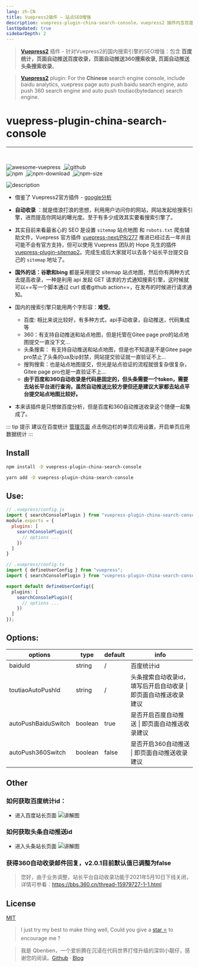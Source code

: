 ```yaml
---
lang: zh-CN
title: Vuepress2插件 — 站点SEO增强
description: vuepress-plugin-china-search-console，vuepress2 插件内含百度统计，百度自动收录，360搜索自动收录，头条搜索自动收录 | Qbenben blog. Record my life | 在代码世界里打怪升级的小靓仔
lastUpdated: true
sidebarDepth: 2
---
```

> [**Vuepress2**](https://v2.vuepress.vuejs.org/) 插件  - 针对Vuepress2的国内搜索引擎的SEO增强：包含 **百度统计，页面自动推送百度收录，页面自动推送360搜索收录, 页面自动推送头条搜索收录**。

> [**Vuepress2**](https://v2.vuepress.vuejs.org/) plugin: For the **Chinese** search engine console, include baidu analytics, vuepress page auto push baidu search engine, auto push 360 search engine and auto push toutiao(bytedance) search engine.

# vuepress-plugin-china-search-console

---
<br>
<p>
<a href="https://github.com/vuepress/awesome-vuepress/blob/main/v2.md#community-plugins">
<img style="display: inline-block;margin: 0;margin-right: 0.4rem;" alt="awesome-vuepress" src="https://cdn.rawgit.com/sindresorhus/awesome/d7305f38d29fed78fa85652e3a63e154dd8e8829/media/badge.svg"/>
</a>
<a href="https://github.com/Zhengqbbb/zhengqbbb.github.io/tree/main/packages/china-search-console">
<img style="display: inline-block;margin: 0;margin-right: 0.4rem;" alt="github" src="https://img.shields.io/github/stars/zhengqbbb/zhengqbbb.github.io?style=social"/>
</a>
<br>
<a href="https://www.npmjs.com/package/vuepress-plugin-china-search-console">
<img style="display: inline-block;margin: 0;margin-right: 0.4rem;" alt="npm" src="https://img.shields.io/npm/v/vuepress-plugin-china-search-console?style=flat-square&logo=npm"/>
<img style="display: inline-block;margin: 0;margin-right: 0.4rem;" alt="npm-download" src="https://img.shields.io/npm/dm/vuepress-plugin-china-search-console.svg?style=flat-square&logo=npm"/>
<img style="display: inline-block;margin: 0;margin-right: 0.4rem;" alt="npm-size" src="https://img.shields.io/bundlephobia/min/vuepress-plugin-china-search-console?style=flat-square&logo=npm"/>
</a>
</p>

![description](https://tva4.sinaimg.cn/large/6ccee0e1gy1gynwsvr1wmj227807adu2.jpg)

- 借鉴了 Vuepress2官方插件 - [google分析](https://v2.vuepress.vuejs.org/reference/plugin/google-analytics.html#install)
- **自动收录** ：就是借浪打浪的思想，利用用户访问你的网站，网站发起给搜索引擎，进而提高你网站的曝光度。至于有多少成效其实要看搜索引擎了。
- 其实目前来看最省心的 SEO 是设置 `sitemap` 站点地图 和 `robots.txt` 爬虫辅助文件，Vuepress 官方插件 [vuepress-next/PR/277](https://github.com/vuepress/vuepress-next/pull/277) 推进已经过去一年并且可能不会有官方支持，但可以使用 Vuepress 团队的 Hope 先生的插件 [vuepress-plugin-sitemap2](https://vuepress-theme-hope.github.io/v2/sitemap/zh/)。完成生成后大家就可以去各个站长平台提交自己的 `sitemap` 地址了。
- **国外的话：谷歌和bing** 都是采用提交 sitemap 站点地图，然后你有两种方式去提高收录，一种是利用 api 发起 GET 请求的方式通知搜索引擎，这时候就可以==写一个脚本通过 curl 或者github action==，在发布的时候进行请求通知。
- 国内的搜索引擎只能用两个字形容：**难受**。
  - 百度: 相比来说比较好，有多种方式，api手动收录，自动推送，代码集成等
  - 360：有支持自动推送和站点地图，但是托管在Gitee page pro的站点地图提交一直没下文...
  - 头条搜索： 有支持自动推送和站点地图，但是也不知道是不是Gitee page pro禁止了头条的ua及ip封禁，网站提交验证就一直验证不上...
  - 搜狗搜索：也是站点地图提交，但光是站点验证的流程就很复杂很复杂，Gitee page pro也是一直验证不上...
  - **由于百度和360自动收录是代码是固定的，但头条需要一个token，需要去站长平台进行查询，虽然自动推送比较方便但还是建议大家都去站点平台提交站点地图比较好。**

- 本来该插件是只想做百度分析，但是百度和360自动推送收录这个随便一起集成了。

::: tip 提示
建议在百度统计 [管理页面](https://tongji.baidu.com/sc-web/) 点击侧边栏的单页应用设置，开启单页应用数据统计
:::

## Install

<CodeGroup>
<CodeGroupItem title="NPM" active>

```bash
npm install -D vuepress-plugin-china-search-console
```

</CodeGroupItem>

<CodeGroupItem title="YARN">

```bash
yarn add -D vuepress-plugin-china-search-console
```

</CodeGroupItem>
</CodeGroup>

## Use:

<CodeGroup>
<CodeGroupItem title="JS" active>

```js
// .vuepress/config.js
import { searchConsolePlugin } from "vuepress-plugin-china-search-console";
module.exports = {
  plugins: [
    searchConsolePlugin({
      // options ...
    })
  ]
}
```

</CodeGroupItem>

<CodeGroupItem title="TS">

```ts
// .vuepress/config.ts
import { defineUserConfig } from "vuepress";
import { searchConsolePlugin } from "vuepress-plugin-china-search-console";

export default defineUserConfig({
  plugins: [
    searchConsolePlugin({
      // options ...
    })
  ]
});
```

</CodeGroupItem>
</CodeGroup>


## Options:
| options | type | default | info |
|---|----|----|----|
| baiduId | string | /  | 百度统计id|
| toutiaoAutoPushId | string | /  | 头条搜索自动收录id，填写后开启自动收录 \| 即页面自动推送收录建议 |
| autoPushBaiduSwitch | boolean | true | 是否开启百度自动推送 \| 即页面自动推送收录建议 |
| autoPush360Switch | boolean | false | 是否开启360自动推送 \| 即页面自动推送收录建议 |



## Other
### 如何获取百度统计id：
- 进入百度站长页面
![讲解图](https://user-images.githubusercontent.com/40693636/150633498-f46b8220-f67a-43de-af81-4b7803e3b417.png)
### 如何获取头条自动推送id
- 进入头条站长页面
![讲解图](https://user-images.githubusercontent.com/40693636/150680807-47ecc4c1-e99b-4b1c-8ec1-88bf59f7ebf2.png)

### 获得360自动收录邮件回复，v2.0.1目前默认值已调整为false
> 您好，由于业务调整，站长平台自动收录功能于2021年5月10日下线关闭，详情可参看：https://bbs.360.cn/thread-15979727-1-1.html

 

## License

[MIT](https://github.com/Zhengqbbb/zhengqbbb.github.io/blob/main/packages/clipboard/LICENSE)

> I just try my best to make thing well, Could you give a [star ⭐](https://github.com/Zhengqbbb/zhengqbbb.github.io) to encourage me ?

> 我是 Qbenben，一个爱折腾在沉浸在代码世界打怪升级的深圳小靓仔，感谢您的阅读。[Github](https://github.com/Zhengqbbb) · [Blog](https://www.qbenben.com/)